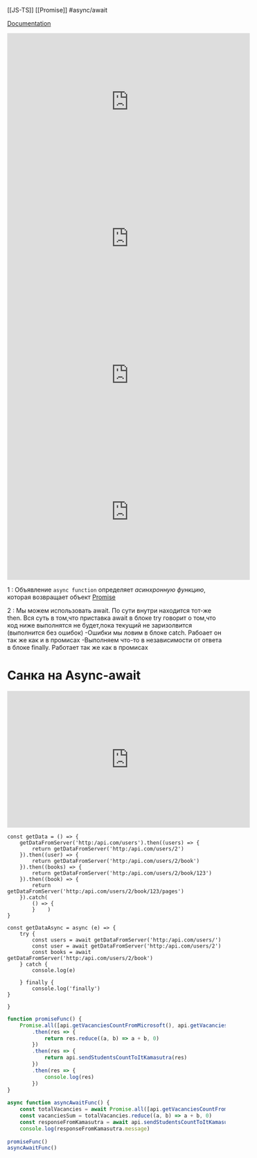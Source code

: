 [[JS-TS]] [[Promise]] #async/await

[Documentation](https://developer.mozilla.org/ru/docs/Web/JavaScript/Reference/Statements/async_function)

<iframe width="560" height="315" src="https://www.youtube.com/embed/v1hdrFi4il4?start=6028" title="YouTube video player" frameborder="0" allow="accelerometer; autoplay; clipboard-write; encrypted-media; gyroscope; picture-in-picture" allowfullscreen></iframe>

<iframe width="560" height="315" src="https://www.youtube.com/embed/F3B59K2qE2Y?start=6355" title="YouTube video player" frameborder="0" allow="accelerometer; autoplay; clipboard-write; encrypted-media; gyroscope; picture-in-picture" allowfullscreen></iframe>

<iframe width="560" height="315" src="https://www.youtube.com/embed/_Y2KOWRKvJI?start=5475" title="YouTube video player" frameborder="0" allow="accelerometer; autoplay; clipboard-write; encrypted-media; gyroscope; picture-in-picture" allowfullscreen></iframe>

<iframe width="560" height="315" src="https://www.youtube.com/embed/D563_Obu59M?start=8445" title="YouTube video player" frameborder="0" allow="accelerometer; autoplay; clipboard-write; encrypted-media; gyroscope; picture-in-picture" allowfullscreen></iframe>


1 : Объявление `async function` определяет _асинхронную функцию_, которая возвращает объект [Promise](obsidian://open?vault=ObsidianFiles&file=JS-TS%2FPromise%2FPromise)

2 : Мы можем использовать await. По сути внутри находится тот-же then. Вся суть в том,что приставка await в блоке try говорит о том,что код ниже выполнятся не будет,пока текущий не заризолвится (выполнится без ошибок)
-Ошибки мы ловим в блоке catch. Рабоает он так же как и в промисах
-Выполняем что-то в независимости от ответа в блоке finally. Работает так же как в промисах

# Санка на Async-await
<iframe width="560" height="315" src="https://www.youtube.com/embed/8zg1fpAmKmo" title="YouTube video player" frameborder="0" allow="accelerometer; autoplay; clipboard-write; encrypted-media; gyroscope; picture-in-picture; web-share" allowfullscreen></iframe>


``` JS
const getData = () => {  
    getDataFromServer('http:/api.com/users').then((users) => {  
        return getDataFromServer('http:/api.com/users/2')  
    }).then((user) => {  
        return getDataFromServer('http:/api.com/users/2/book')  
    }).then((books) => {  
        return getDataFromServer('http:/api.com/users/2/book/123')  
    }).then((book) => {  
        return getDataFromServer('http:/api.com/users/2/book/123/pages')  
    }).catch(  
        () => {  
        }    )  
}  
  
const getDataAsync = async (e) => {  
    try {  
        const users = await getDataFromServer('http:/api.com/users/')  
        const user = await getDataFromServer('http:/api.com/users/2')  
        const books = await getDataFromServer('http:/api.com/users/2/book')  
    } catch {  
        console.log(e)  
  
    } finally {  
        console.log('finally')   
}  

}
```

```js
function promiseFunc() {  
    Promise.all([api.getVacanciesCountFromMicrosoft(), api.getVacanciesCountFromGoogle()])  
        .then(res => {  
            return res.reduce((a, b) => a + b, 0)  
        })  
        .then(res => {  
            return api.sendStudentsCountToItKamasutra(res)  
        })  
        .then(res => {  
            console.log(res)  
        })  
}  
  
async function asyncAwaitFunc() {  
    const totalVacancies = await Promise.all([api.getVacanciesCountFromMicrosoft(), api.getVacanciesCountFromGoogle()])  
    const vacanciesSum = totalVacancies.reduce((a, b) => a + b, 0)  
    const responseFromKamasutra = await api.sendStudentsCountToItKamasutra(vacanciesSum)  
    console.log(responseFromKamasutra.message)  
  
promiseFunc()  
asyncAwaitFunc()

```